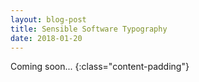 ```yaml
---
layout: blog-post
title: Sensible Software Typography
date: 2018-01-20
---
```


Coming soon...
{:class="content-padding"}
